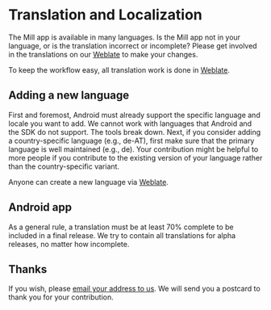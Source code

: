 # Translation and Localization

The Mill app is available in many languages. Is the Mill app not in your language, or is the translation incorrect or incomplete? Please get involved in the translations on our [Weblate](https://hosted.weblate.org/projects/sanmill/) to make your changes.

To keep the workflow easy, all translation work is done in [Weblate](https://hosted.weblate.org/projects/sanmill/).

## Adding a new language

First and foremost, Android must already support the specific language and locale you want to add. We cannot work with languages that Android and the SDK do not support. The tools break down. Next, if you consider adding a country-specific language (e.g., de-AT), first make sure that the primary language is well maintained (e.g., de). Your contribution might be helpful to more people if you contribute to the existing version of your language rather than the country-specific variant.

Anyone can create a new language via [Weblate](https://hosted.weblate.org/projects/sanmill/).

## Android app

As a general rule, a translation must be at least 70% complete to be included in a final release. We try to contain all translations for alpha releases, no matter how incomplete.

## Thanks

If you wish, please [email your address to us](mailto:calcitem@outlook.com). We will send you a postcard to thank you for your contribution.
